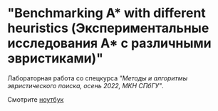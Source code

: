 # "Benchmarking A* with different heuristics (Экспериментальные исследования A* с различными эвристиками)"
Лабораторная работа со спецкурса _"Методы и алгоритмы эвристического поиска, осень 2022, МКН СПбГУ"_.

Смотрите [ноутбук](Astar_with_different_heuristics.ipynb)
